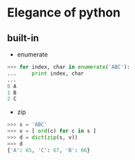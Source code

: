 # Elegance of python    

## built-in
+ enumerate
```Python
>>> for index, char in enumerate('ABC'):
...     print index, char
...
0 A
1 B
2 C
```
+ zip
```Python
>>> s = 'ABC'
>>> v = [ ord(c) for c in s ]
>>> d = dict(zip(s, v))
>>> d
{'A': 65, 'C': 67, 'B': 66}
```
